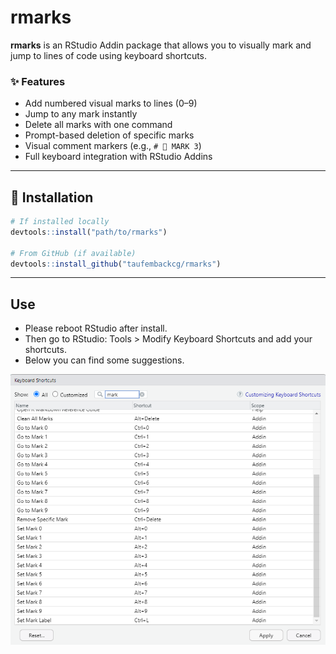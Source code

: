# rmarks

**rmarks** is an RStudio Addin package that allows you to visually mark and jump to lines of code using keyboard shortcuts.

### ✨ Features

- Add numbered visual marks to lines (0–9)
- Jump to any mark instantly
- Delete all marks with one command
- Prompt-based deletion of specific marks
- Visual comment markers (e.g., `# 🌟 MARK 3`)
- Full keyboard integration with RStudio Addins

---

## 🚀 Installation

```r
# If installed locally
devtools::install("path/to/rmarks")

# From GitHub (if available)
devtools::install_github("taufembackcg/rmarks")
```

---

## Use

- Please reboot RStudio after install.
- Then go to RStudio: Tools > Modify Keyboard Shortcuts and add your shortcuts.
- Below you can find some suggestions.

![Shortcut Suggestions](man/figures/shortcuts.png)
